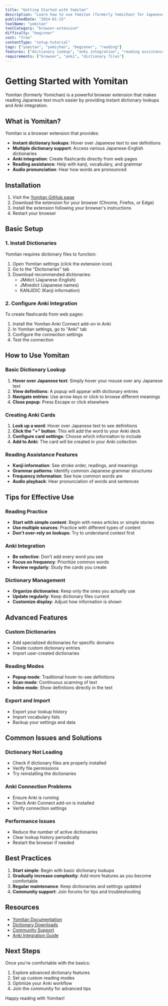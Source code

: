 ```yaml
---
title: "Getting Started with Yomitan"
description: "Learn how to use Yomitan (formerly Yomichan) for Japanese reading assistance"
publishedDate: "2024-01-15"
toolName: "yomitan"
toolCategory: "browser-extension"
difficulty: "beginner"
cost: "free"
contentType: "setup-tutorial"
tags: ["yomitan", "yomichan", "beginner", "reading"]
features: ["dictionary lookup", "anki integration", "reading assistance", "audio pronunciation"]
requirements: ["browser", "anki", "dictionary files"]
---
```


# Getting Started with Yomitan

Yomitan (formerly Yomichan) is a powerful browser extension that makes reading Japanese text much easier by providing instant dictionary lookups and Anki integration.

## What is Yomitan?

Yomitan is a browser extension that provides:

- **Instant dictionary lookups**: Hover over Japanese text to see definitions
- **Multiple dictionary support**: Access various Japanese-English dictionaries
- **Anki integration**: Create flashcards directly from web pages
- **Reading assistance**: Help with kanji, vocabulary, and grammar
- **Audio pronunciation**: Hear how words are pronounced

## Installation

1. Visit the [Yomitan GitHub page](https://github.com/themoeway/yomitan)
2. Download the extension for your browser (Chrome, Firefox, or Edge)
3. Install the extension following your browser's instructions
4. Restart your browser

## Basic Setup

### 1. Install Dictionaries

Yomitan requires dictionary files to function:

1. Open Yomitan settings (click the extension icon)
2. Go to the "Dictionaries" tab
3. Download recommended dictionaries:
   - JMdict (Japanese-English)
   - JMnedict (Japanese names)
   - KANJIDIC (Kanji information)

### 2. Configure Anki Integration

To create flashcards from web pages:

1. Install the Yomitan Anki Connect add-on in Anki
2. In Yomitan settings, go to "Anki" tab
3. Configure the connection settings
4. Test the connection

## How to Use Yomitan

### Basic Dictionary Lookup

1. **Hover over Japanese text**: Simply hover your mouse over any Japanese text
2. **View definitions**: A popup will appear with dictionary entries
3. **Navigate entries**: Use arrow keys or click to browse different meanings
4. **Close popup**: Press Escape or click elsewhere

### Creating Anki Cards

1. **Look up a word**: Hover over Japanese text to see definitions
2. **Click the "+" button**: This will add the word to your Anki deck
3. **Configure card settings**: Choose which information to include
4. **Add to Anki**: The card will be created in your Anki collection

### Reading Assistance Features

- **Kanji information**: See stroke order, readings, and meanings
- **Grammar patterns**: Identify common Japanese grammar structures
- **Frequency information**: See how common words are
- **Audio playback**: Hear pronunciation of words and sentences

## Tips for Effective Use

### Reading Practice
- **Start with simple content**: Begin with news articles or simple stories
- **Use multiple sources**: Practice with different types of content
- **Don't over-rely on lookups**: Try to understand context first

### Anki Integration
- **Be selective**: Don't add every word you see
- **Focus on frequency**: Prioritize common words
- **Review regularly**: Study the cards you create

### Dictionary Management
- **Organize dictionaries**: Keep only the ones you actually use
- **Update regularly**: Keep dictionary files current
- **Customize display**: Adjust how information is shown

## Advanced Features

### Custom Dictionaries
- Add specialized dictionaries for specific domains
- Create custom dictionary entries
- Import user-created dictionaries

### Reading Modes
- **Popup mode**: Traditional hover-to-see definitions
- **Scan mode**: Continuous scanning of text
- **Inline mode**: Show definitions directly in the text

### Export and Import
- Export your lookup history
- Import vocabulary lists
- Backup your settings and data

## Common Issues and Solutions

### Dictionary Not Loading
- Check if dictionary files are properly installed
- Verify file permissions
- Try reinstalling the dictionaries

### Anki Connection Problems
- Ensure Anki is running
- Check Anki Connect add-on is installed
- Verify connection settings

### Performance Issues
- Reduce the number of active dictionaries
- Clear lookup history periodically
- Restart the browser if needed

## Best Practices

1. **Start simple**: Begin with basic dictionary lookups
2. **Gradually increase complexity**: Add more features as you become comfortable
3. **Regular maintenance**: Keep dictionaries and settings updated
4. **Community support**: Join forums for tips and troubleshooting

## Resources

- [Yomitan Documentation](https://github.com/themoeway/yomitan/wiki)
- [Dictionary Downloads](https://github.com/themoeway/yomitan-dictionaries)
- [Community Support](https://github.com/themoeway/yomitan/discussions)
- [Anki Integration Guide](https://github.com/themoeway/yomitan/wiki/Anki-Integration)

## Next Steps

Once you're comfortable with the basics:

1. Explore advanced dictionary features
2. Set up custom reading modes
3. Optimize your Anki workflow
4. Join the community for advanced tips

Happy reading with Yomitan!
